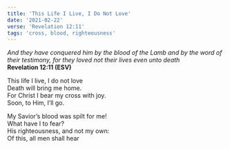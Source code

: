```yaml
---
title: 'This Life I Live, I Do Not Love'
date: '2021-02-22'
verse: 'Revelation 12:11'
tags: 'cross, blood, righteousness'
---
```


*And they have conquered him by the blood of the Lamb and by the word of their testimony, for they loved not their lives even unto death*  
**Revelation 12:11 (ESV)**

This life I live, I do not love  
Death will bring me home.  
For Christ I bear my cross with joy.  
Soon, to Him, I’ll go.

My Savior’s blood was spilt for me!  
What have I to fear?  
His righteousness, and not my own:  
Of this, all men shall hear
